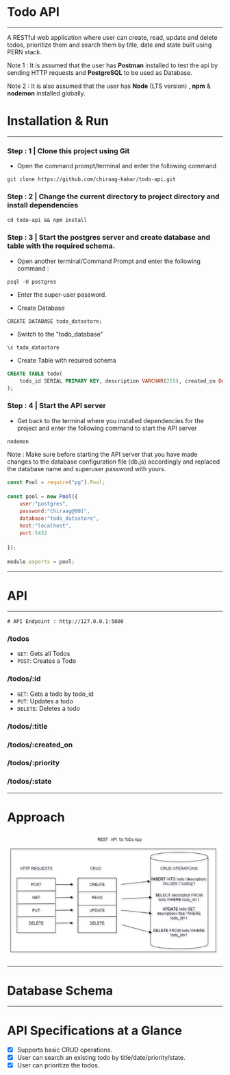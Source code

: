 # Todo API
---
A RESTful web application where user can create, read, update and delete todos, prioritize them and search them by title, date and state built using PERN stack.


Note 1 : It is assumed that the user has **Postman** installed to test the api by sending HTTP requests and **PostgreSQL** to be used as Database.


Note 2 : It is also assumed that the user has **Node** (LTS version) , **npm**  &  **nodemon** installed globally.

# Installation & Run
---
### Step : 1 | Clone this project using Git
* Open the command prompt/terminal and enter the following command
```shell
git clone https://github.com/chiraag-kakar/todo-api.git
```


### Step : 2 | Change the current directory to project directory and install dependencies
```
cd todo-api && npm install
```


### Step : 3 | Start the postgres server and create database and table with the required schema. 
* Open another terminal/Command Prompt and enter the following command :
```
psql -U postgres
```
* Enter the super-user password.

* Create Database 
```
CREATE DATABASE todo_datastore;
```
* Switch to the "todo_database"
```
\c todo_datastore
```

* Create Table with required schema
```sql
CREATE TABLE todo(
    todo_id SERIAL PRIMARY KEY, description VARCHAR(255), created_on DATE, todo_state NUMERIC, todo_priority VARCHAR(20)
);
```

### Step : 4 | Start the API server
  * Get back to the terminal where you installed dependencies for the project and enter the following command to start the API server
```
nodemon
```

Note : Make sure before starting the API server that you have made changes to the database configuration file (db.js) accordingly and replaced the database name and superuser password with yours.

```js
const Pool = require("pg").Pool;

const pool = new Pool({
    user:"postgres",
    password:"Chiraag@001",
    database:"todo_datastore",
    host:"localhost",
    port:5432

});

module.exports = pool;
```

---

# API
---

```
# API Endpoint : http://127.0.0.1:5000
```

### /todos
* `GET`: Gets all Todos
* `POST`: Creates a Todo

### /todos/:id
* `GET`: Gets a todo by todo_id
* `PUT`: Updates a todo 
* `DELETE`: Deletes a todo


### /todos/:title

### /todos/:created_on

### /todos/:priority

### /todos/:state



---
# Approach

![](https://github.com/chiraag-kakar/todo-api/blob/main/approach.png)


---
# Database Schema


---

# API Specifications at a Glance
- [x] Supports basic CRUD operations.
- [x] User can search an existing todo by title/date/priority/state.
- [x] User can prioritize the todos.
